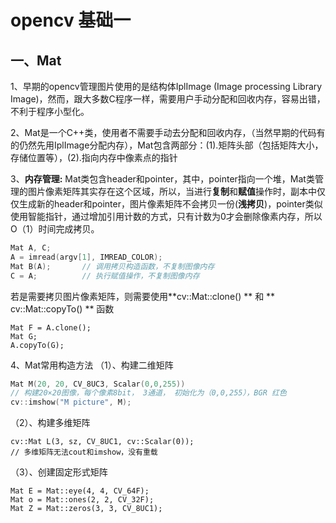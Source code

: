 # opencv 基础一
## 一、Mat
1、早期的opencv管理图片使用的是结构体IplImage (Image processing Library Image)，然而，跟大多数C程序一样，需要用户手动分配和回收内存，容易出错，不利于程序小型化。

2、Mat是一个C++类，使用者不需要手动去分配和回收内存，（当然早期的代码有的仍然先用IplImage分配内存），Mat包含两部分：(1).矩阵头部（包括矩阵大小，存储位置等），(2).指向内存中像素点的指针

3、**内存管理:** Mat类包含header和pointer，其中，pointer指向一个堆，Mat类管理的图片像素矩阵其实存在这个区域，所以，当进行**复制**和**赋值**操作时，副本中仅仅生成新的header和pointer，图片像素矩阵不会拷贝一份(**浅拷贝**)，pointer类似使用智能指针，通过增加引用计数的方式，只有计数为0才会删除像素内存，所以O（1）时间完成拷贝。
```c++
Mat A, C;
A = imread(argv[1], IMREAD_COLOR);
Mat B(A);  		// 调用拷贝构造函数，不复制图像内存
C = A;			// 执行赋值操作，不复制图像内存
```
若是需要拷贝图片像素矩阵，则需要使用**cv::Mat::clone() ** 和 ** cv::Mat::copyTo() ** 函数
```
Mat F = A.clone();
Mat G;
A.copyTo(G);
```

4、Mat常用构造方法
（1）、构建二维矩阵
```c++
Mat M(20, 20, CV_8UC3, Scalar(0,0,255))  
// 构建20×20图像，每个像素8bit， 3通道， 初始化为（0,0,255），BGR 红色
cv::imshow("M picture", M);
```
（2）、构建多维矩阵
```
cv::Mat L(3, sz, CV_8UC1, cv::Scalar(0));
// 多维矩阵无法cout和imshow，没有重载
```
（3）、创建固定形式矩阵
```
Mat E = Mat::eye(4, 4, CV_64F);
Mat o = Mat::ones(2, 2, CV_32F);
Mat Z = Mat::zeros(3, 3, CV_8UC1);
```